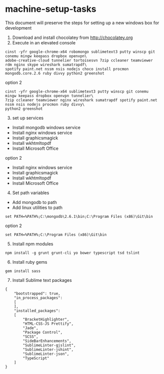 # machine-setup-tasks
This document will  preserve the steps for setting up a new windows box for development

1. Download and install chocolatey from http://chocolatey.org
2. Execute in an elevated console
```
cinst -yfr google-chrome-x64 robomongo sublimetext3 putty winscp git conemu mingw keepass dropbox openvpn\
adobe-creative-cloud tunnelier tortoisesvn 7zip ccleaner teamviewer rdm nginx skype wireshark sumatrapdf\
spotify paint.net nssm nsis nodejs choco install procmon mongodb.core.2.6 ruby divvy python2 greenshot
 ```
option 2
```
cinst -yfr google-chrome-x64 sublimetext3 putty winscp git conemu mingw keepass dropbox openvpn tunnelier\
7zip ccleaner teamviewer nginx wireshark sumatrapdf spotify paint.net nssm nsis nodejs procmon ruby divvy\
python2 greenshot
```

3. set up services
 * Install mongodb windows service
 * Install nginx windows service
 * Install graphicsmagick
 * Install wkhtmltopdf
 * Install Microsoft Office

option 2
 * Install nginx windows service
 * Install graphicsmagick
 * Install wkhtmltopdf
 * Install Microsoft Office

4. Set path variables
 * Add mongodb to path
 * Add linux utilities to path 
 ```
 set PATH=%PATH%;C:\mongodb\2.6.1\bin;C:\Program Files (x86)\Git\bin
 ```
 
 option 2
 ```
 set PATH=%PATH%;C:\Program Files (x86)\Git\bin
 ```

5. Install npm modules
```
npm install -g grunt grunt-cli yo bower typescript tsd tslint
```
6. Install ruby gems
```
gem install sass
```

7. Install Sublime text packages
```
{
	"bootstrapped": true,
	"in_process_packages":
	[
	],
	"installed_packages":
	[
		"BracketHighlighter",
		"HTML-CSS-JS Prettify",
		"Jade",
		"Package Control",
		"SCSS",
		"SideBarEnhancements",
		"SublimeLinter-gjslint",
		"SublimeLinter-jshint",
		"SublimeLinter-json",
		"TypeScript"
	]
}
```
